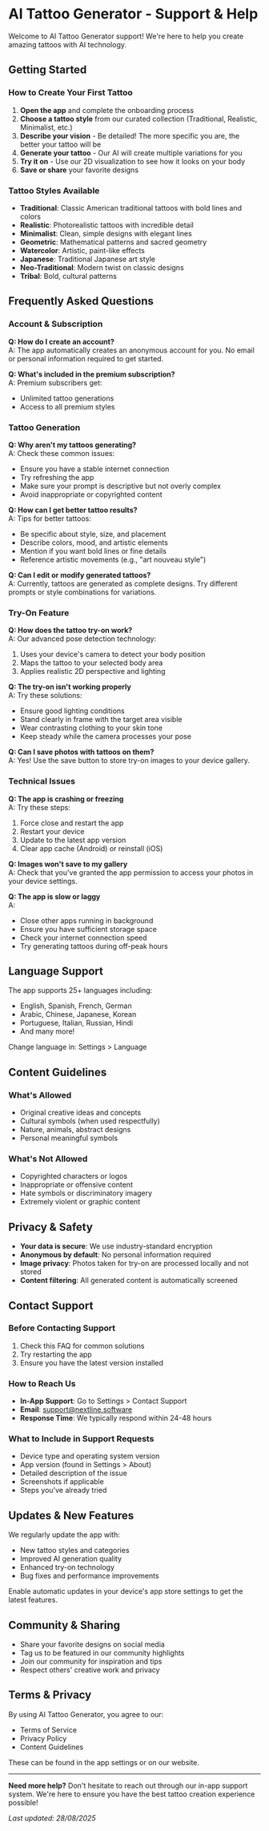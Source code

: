 # AI Tattoo Generator - Support & Help

Welcome to AI Tattoo Generator support! We're here to help you create amazing tattoos with AI technology.

## Getting Started

### How to Create Your First Tattoo
1. **Open the app** and complete the onboarding process  
2. **Choose a tattoo style** from our curated collection (Traditional, Realistic, Minimalist, etc.)  
3. **Describe your vision** - Be detailed! The more specific you are, the better your tattoo will be  
4. **Generate your tattoo** - Our AI will create multiple variations for you  
5. **Try it on** - Use our 2D visualization to see how it looks on your body  
6. **Save or share** your favorite designs  

### Tattoo Styles Available
- **Traditional**: Classic American traditional tattoos with bold lines and colors  
- **Realistic**: Photorealistic tattoos with incredible detail  
- **Minimalist**: Clean, simple designs with elegant lines  
- **Geometric**: Mathematical patterns and sacred geometry  
- **Watercolor**: Artistic, paint-like effects  
- **Japanese**: Traditional Japanese art style  
- **Neo-Traditional**: Modern twist on classic designs  
- **Tribal**: Bold, cultural patterns  

## Frequently Asked Questions

### Account & Subscription

**Q: How do I create an account?**  
A: The app automatically creates an anonymous account for you. No email or personal information required to get started.  

**Q: What's included in the premium subscription?**  
A: Premium subscribers get:  
- Unlimited tattoo generations  
- Access to all premium styles  


### Tattoo Generation

**Q: Why aren't my tattoos generating?**  
A: Check these common issues:  
- Ensure you have a stable internet connection  
- Try refreshing the app  
- Make sure your prompt is descriptive but not overly complex  
- Avoid inappropriate or copyrighted content  

**Q: How can I get better tattoo results?**  
A: Tips for better tattoos:  
- Be specific about style, size, and placement  
- Describe colors, mood, and artistic elements  
- Mention if you want bold lines or fine details  
- Reference artistic movements (e.g., "art nouveau style")  

**Q: Can I edit or modify generated tattoos?**  
A: Currently, tattoos are generated as complete designs. Try different prompts or style combinations for variations.  

### Try-On Feature

**Q: How does the tattoo try-on work?**  
A: Our advanced pose detection technology:  
1. Uses your device's camera to detect your body position  
2. Maps the tattoo to your selected body area  
3. Applies realistic 2D perspective and lighting  

**Q: The try-on isn't working properly**  
A: Try these solutions:  
- Ensure good lighting conditions  
- Stand clearly in frame with the target area visible  
- Wear contrasting clothing to your skin tone  
- Keep steady while the camera processes your pose  

**Q: Can I save photos with tattoos on them?**  
A: Yes! Use the save button to store try-on images to your device gallery.  

### Technical Issues

**Q: The app is crashing or freezing**  
A: Try these steps:  
1. Force close and restart the app  
2. Restart your device  
3. Update to the latest app version  
4. Clear app cache (Android) or reinstall (iOS)  

**Q: Images won't save to my gallery**  
A: Check that you've granted the app permission to access your photos in your device settings.  

**Q: The app is slow or laggy**  
A:  
- Close other apps running in background  
- Ensure you have sufficient storage space  
- Check your internet connection speed  
- Try generating tattoos during off-peak hours  

## Language Support

The app supports 25+ languages including:  
- English, Spanish, French, German  
- Arabic, Chinese, Japanese, Korean  
- Portuguese, Italian, Russian, Hindi  
- And many more!  

Change language in: Settings > Language  

## Content Guidelines

### What's Allowed
- Original creative ideas and concepts  
- Cultural symbols (when used respectfully)  
- Nature, animals, abstract designs  
- Personal meaningful symbols  

### What's Not Allowed
- Copyrighted characters or logos  
- Inappropriate or offensive content  
- Hate symbols or discriminatory imagery  
- Extremely violent or graphic content  

## Privacy & Safety

- **Your data is secure**: We use industry-standard encryption  
- **Anonymous by default**: No personal information required  
- **Image privacy**: Photos taken for try-on are processed locally and not stored  
- **Content filtering**: All generated content is automatically screened  

## Contact Support

### Before Contacting Support
1. Check this FAQ for common solutions  
2. Try restarting the app  
3. Ensure you have the latest version installed  

### How to Reach Us
- **In-App Support**: Go to Settings > Contact Support  
- **Email**: support@nextline.software  
- **Response Time**: We typically respond within 24-48 hours  

### What to Include in Support Requests
- Device type and operating system version  
- App version (found in Settings > About)  
- Detailed description of the issue  
- Screenshots if applicable  
- Steps you've already tried  

## Updates & New Features

We regularly update the app with:  
- New tattoo styles and categories  
- Improved AI generation quality  
- Enhanced try-on technology  
- Bug fixes and performance improvements  

Enable automatic updates in your device's app store settings to get the latest features.  

## Community & Sharing

- Share your favorite designs on social media  
- Tag us to be featured in our community highlights  
- Join our community for inspiration and tips  
- Respect others' creative work and privacy  

## Terms & Privacy

By using AI Tattoo Generator, you agree to our:  
- Terms of Service  
- Privacy Policy  
- Content Guidelines  

These can be found in the app settings or on our website.  

---

**Need more help?** Don't hesitate to reach out through our in-app support system. We're here to ensure you have the best tattoo creation experience possible!  

*Last updated: 28/08/2025*
